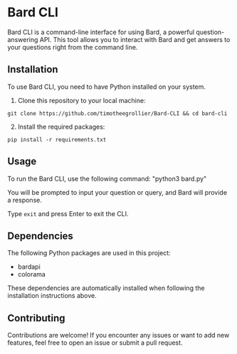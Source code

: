 # Bard CLI

Bard CLI is a command-line interface for using Bard, a powerful question-answering API. This tool allows you to interact with Bard and get answers to your questions right from the command line.

## Installation

To use Bard CLI, you need to have Python installed on your system.

1. Clone this repository to your local machine: 

`git clone https://github.com/timotheegrollier/Bard-CLI && cd bard-cli`

2. Install the required packages: 

`pip install -r requirements.txt`


## Usage

To run the Bard CLI, use the following command: "python3 bard.py"


You will be prompted to input your question or query, and Bard will provide a response.

Type `exit` and press Enter to exit the CLI.

## Dependencies

The following Python packages are used in this project:

- bardapi
- colorama

These dependencies are automatically installed when following the installation instructions above.

## Contributing

Contributions are welcome! If you encounter any issues or want to add new features, feel free to open an issue or submit a pull request.
